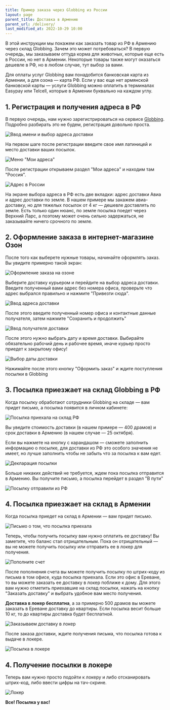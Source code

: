 ```yaml
---
title: Пример заказа через Globbing из России
layout: page
parent_title: Доставка в Армению
parent_url: /delivery/
last_modified_at: 2022-10-29 10:00
---
```


В этой инструкции мы покажем как заказать товар из РФ в Армению через склад Globbing. Зачем это может потребоваться?
В первую очередь, мы заказываем оттуда корма для животных, которые еще есть в России, но нет в Армении. Некоторые
товары также могут оказаться дешевле в РФ, но в любом случае, тут выбор за вами.

Для оплаты услуг Globbing вам понадобится банковская карта из Армении, а для озона — карта РФ. Если у вас еще нет
армянской банковской карты — услуги Globbing можно оплатить в терминалах Easypay или Telcell, которые в Армении буквально
на каждом углу.

## 1. Регистрация и получения адреса в РФ

В первую очередь, нам нужно зарегистрироваться на сервисе [Globbing](https://globbing.com/). Подробно разбирать это
не будем, регистрация довольно проста.

![Ввод имени и выбор адреса доставки](/files/globbing-russia/globbing-russia-step00.png)

На первом шаге после регистрации введите свое имя латиницей и место доставки ваших посылок.

![Меню "Мои адреса"](/files/globbing-russia/globbing-russia-step01.png)

После регистрации открываем раздел "Мои адреса" и находим там "Россия".

![Адрес в России](/files/globbing-russia/globbing-russia-step02.png)

На экране выбора адреса в РФ есть две вкладки: адрес доставки Авиа и адрес доставки по земле. В нашем примере мы
закажем авиа-доставку, но для тяжелых посылок от 4 кг — дешевле доставлять по земле. Есть только один нюанс, по земле
посылка поедет через Верхний Ларс, а поэтому может очень сильно задержаться, не заказывайте ничего срочного по земле.

## 2. Оформление заказа в интернет-магазине Озон

После того как выберете нужные товары, начинайте оформлять заказ. Вы увидите примерно такой экран:

![Оформление заказа на озоне](/files/globbing-russia/globbing-russia-step03.png)

Выберите доставку курьером и перейдите на выбор адреса доставки. Введите полученный вами адрес без номера офиса,
проверьте что адрес выбрался правильно и нажмите "Привезти сюда".

![Ввод адреса доставки](/files/globbing-russia/globbing-russia-step04.png)

После этого введите полученный номер офиса и контактные данные получателя, затем нажмите "Сохранить и продолжить"

![Ввод получателя доставки](/files/globbing-russia/globbing-russia-step05.png)

После этого нужно выбрать дату и время доставки. Выбирайте обязательно рабочий день и рабочее время, иначе курьер
просто приедет к закрытому офису!

![Выбор даты доставки](/files/globbing-russia/globbing-russia-step06.png)

Нажимайте после этого кнопку "Оформить заказ" и ждите поступления посылки в Globbing

## 3. Посылка приезжает на склад Globbing в РФ

Когда посылку обработают сотрудники Globbing на складе — вам придет письмо, а посылка появится в личном кабинете:

![Посылка приехала на склад РФ](/files/globbing-russia/globbing-russia-step07.png)

Вы уведите стоимость доставки (в нашем примере — 400 драмов) и срок доставки в Армению (в нашем случае — 25 октября).

Если вы нажмете на кнопку с карандашом — сможете заполнить информацию о посылке, для доставки из РФ это особого значения
не имеет, но лучше заполнить чтобы не забыть что за посылка к вам едет.

![Декларация посылки](/files/globbing-russia/globbing-russia-step08.png)

Больше никаких действий не требуется, ждем пока посылка отправится в Армению. Вы получите письмо, а посылка перейдет
в раздел "В пути"

![Посылку отправили из РФ](/files/globbing-russia/globbing-russia-step09.png)

## 4. Посылка приезжает на склад в Армении

Когда посылка приедет на склад в Армении — вам придет письмо.

![Письмо о том, что посылка приехала](/files/globbing-russia/globbing-russia-step10.png)

Теперь, чтобы получить посылку вам нужно оплатить ее доставку! Вы заметите, что баланс стал отрицательным. Пока
он отрицательный — вы не можете получить посылку или отправить ее в локер для получения.

![Пополните счет](/files/globbing-russia/globbing-russia-step11.png)

После пополнения счета вы можете получить посылку по штрих-коду из письма в том офисе, куда посылка приехала. Если это офис
в Ереване, то вы можете заказать ее доставку в локер поближе к дому. Для этого вам нужно отметить приехавшие на склад 
посылки, нажать на кнопку "Заказать доставку" и выбрать удобное вам место получения.

**Доставка в локер бесплатна**, а за примерно 500 драмов вы можете заказать в Ереване доставку до квартиры. Если посылка
весит больше 10 кг, то до квартиры доставка будет бесплатной.

![Заказываем доставку в локер](/files/globbing-russia/globbing-russia-step12.png)

После заказа доставки, ждите получения письма, что посылка готова к выдаче в локере. 

![Посылка в локере](/files/globbing-russia/globbing-russia-step13.png)

## 4. Получение посылки в локере

Теперь вам нужно просто подойти к локеру и либо отсканировать штрих-код, либо ввести цифры на тач-скрине.

![Локер](/files/globbing-russia/globbing-russia-step14.png)

**Все! Посылка у вас!**
